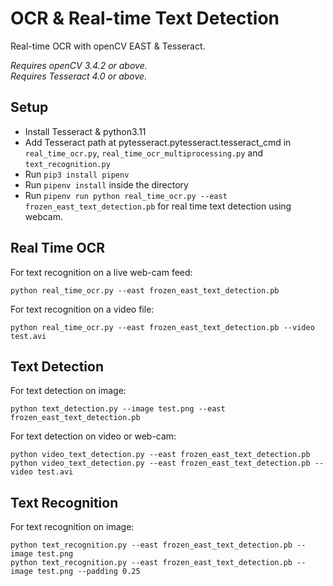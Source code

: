 # OCR & Real-time Text Detection

Real-time OCR with openCV EAST & Tesseract.<br/>

_Requires openCV 3.4.2 or above._<br/>
_Requires Tesseract 4.0 or above._

## Setup

- Install Tesseract & python3.11
- Add Tesseract path at pytesseract.pytesseract.tesseract_cmd in `real_time_ocr.py`, `real_time_ocr_multiprocessing.py` and `text_recognition.py`
- Run `pip3 install pipenv`
- Run `pipenv install` inside the directory
- Run `pipenv run python real_time_ocr.py --east frozen_east_text_detection.pb` for real time text detection using webcam.

## Real Time OCR

For text recognition on a live web-cam feed:

```commandline
python real_time_ocr.py --east frozen_east_text_detection.pb
```

For text recognition on a video file:

```commandline
python real_time_ocr.py --east frozen_east_text_detection.pb --video test.avi
```

## Text Detection

For text detection on image:

```commandline
python text_detection.py --image test.png --east frozen_east_text_detection.pb
```

For text detection on video or web-cam:

```commandline
python video_text_detection.py --east frozen_east_text_detection.pb
python video_text_detection.py --east frozen_east_text_detection.pb --video test.avi
```

## Text Recognition

For text recognition on image:

```commandline
python text_recognition.py --east frozen_east_text_detection.pb --image test.png
python text_recognition.py --east frozen_east_text_detection.pb --image test.png --padding 0.25
```
